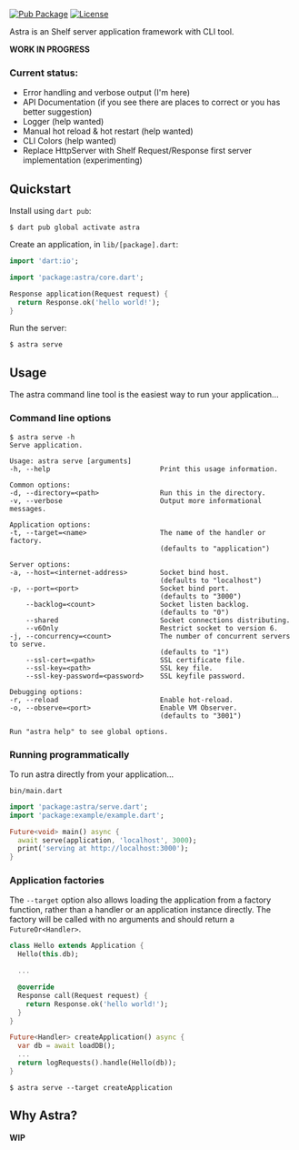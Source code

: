 [![Pub Package](https://img.shields.io/pub/v/astra.svg)](https://pub.dev/packages/astra)
[![License](https://img.shields.io/badge/License-MIT-blue.svg)](LICENSE)

Astra is an Shelf server application framework with CLI tool.

**WORK IN PROGRESS**

### Current status:
* Error handling and verbose output (I'm here)
* API Documentation (if you see there are places to correct or you has better suggestion)
* Logger (help wanted)
* Manual hot reload & hot restart (help wanted)
* CLI Colors (help wanted)
* Replace HttpServer with Shelf Request/Response first server implementation (experimenting)

## Quickstart

Install using `dart pub`:

```console
$ dart pub global activate astra
```

Create an application, in `lib/[package].dart`:

```dart
import 'dart:io';

import 'package:astra/core.dart';

Response application(Request request) {
  return Response.ok('hello world!');
}
```

Run the server:

```console
$ astra serve
```

## Usage

The astra command line tool is the easiest way to run your application...

### Command line options

```console
$ astra serve -h
Serve application.

Usage: astra serve [arguments]
-h, --help                           Print this usage information.

Common options:
-d, --directory=<path>               Run this in the directory.
-v, --verbose                        Output more informational messages.

Application options:
-t, --target=<name>                  The name of the handler or factory.
                                     (defaults to "application")

Server options:
-a, --host=<internet-address>        Socket bind host.
                                     (defaults to "localhost")
-p, --port=<port>                    Socket bind port.
                                     (defaults to "3000")
    --backlog=<count>                Socket listen backlog.
                                     (defaults to "0")
    --shared                         Socket connections distributing.
    --v6Only                         Restrict socket to version 6.
-j, --concurrency=<count>            The number of concurrent servers to serve.
                                     (defaults to "1")
    --ssl-cert=<path>                SSL certificate file.
    --ssl-key=<path>                 SSL key file.
    --ssl-key-password=<password>    SSL keyfile password.

Debugging options:
-r, --reload                         Enable hot-reload.
-o, --observe=<port>                 Enable VM Observer.
                                     (defaults to "3001")

Run "astra help" to see global options.
```

### Running programmatically

To run astra directly from your application...

`bin/main.dart`

```dart
import 'package:astra/serve.dart';
import 'package:example/example.dart';

Future<void> main() async {
  await serve(application, 'localhost', 3000);
  print('serving at http://localhost:3000');
}
```

### Application factories

The `--target` option also allows loading the application from a factory function,
rather than a handler or an application instance directly.
The factory will be called with no arguments and should return a `FutureOr<Handler>`.

```dart
class Hello extends Application {
  Hello(this.db);

  ...

  @override
  Response call(Request request) {
    return Response.ok('hello world!');
  }
}

Future<Handler> createApplication() async {
  var db = await loadDB();
  ...
  return logRequests().handle(Hello(db));
}
```

```console
$ astra serve --target createApplication
```

## Why Astra?

__WIP__

[path]: https://dart.dev/tools/pub/cmd/pub-global#running-a-script-from-your-path
